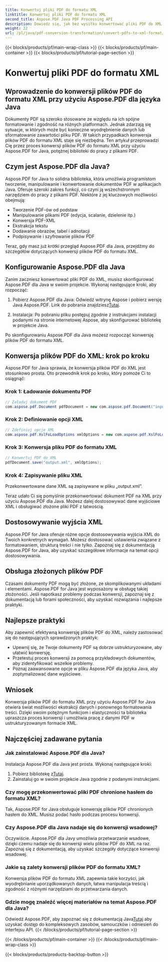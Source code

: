 ```yaml
---
title: Konwertuj pliki PDF do formatu XML
linktitle: Konwertuj pliki PDF do formatu XML
second_title: Aspose.PDF Java PDF Processing API
description: Dowiedz się, jak bez wysiłku konwertować pliki PDF do XML za pomocą Aspose.PDF dla Java. Przewodnik krok po kroku i najlepsze praktyki dla wydajnej konwersji.
weight: 22
url: /pl/java/pdf-conversion-transformation/convert-pdfs-to-xml-format/
---
```


{{< blocks/products/pf/main-wrap-class >}}
{{< blocks/products/pf/main-container >}}
{{< blocks/products/pf/tutorial-page-section >}}

# Konwertuj pliki PDF do formatu XML


## Wprowadzenie do konwersji plików PDF do formatu XML przy użyciu Aspose.PDF dla języka Java

Dokumenty PDF są szeroko stosowane ze względu na ich spójne formatowanie i zgodność na różnych platformach. Jednak zdarzają się sytuacje, w których może być konieczne wyodrębnienie danych lub sformatowanie zawartości pliku PDF. W takich przypadkach konwersja plików PDF do formatu XML staje się niezbędna. Ten artykuł przeprowadzi Cię przez proces konwersji plików PDF do formatu XML przy użyciu Aspose.PDF for Java, potężnej biblioteki do pracy z plikami PDF.

## Czym jest Aspose.PDF dla Java?

Aspose.PDF for Java to solidna biblioteka, która umożliwia programistom tworzenie, manipulowanie i konwertowanie dokumentów PDF w aplikacjach Java. Oferuje szeroki zakres funkcji, co czyni ją wszechstronnym narzędziem do pracy z plikami PDF. Niektóre z jej kluczowych możliwości obejmują:

- Tworzenie PDF-ów od podstaw
- Manipulowanie plikami PDF (edycja, scalanie, dzielenie itp.)
- Konwersja PDF-XML
- Ekstrakcja tekstu
- Dodawanie obrazów, tabel i adnotacji
- Podpisywanie i szyfrowanie plików PDF

Teraz, gdy masz już krótki przegląd Aspose.PDF dla Java, przejdźmy do szczegółów dotyczących konwersji plików PDF do formatu XML.

## Konfigurowanie Aspose.PDF dla Java

Zanim zaczniesz konwertować pliki PDF do XML, musisz skonfigurować Aspose.PDF dla Java w swoim projekcie. Wykonaj następujące kroki, aby rozpocząć:

1.  Pobierz Aspose.PDF dla Java: Odwiedź witrynę Aspose i pobierz wersję Java Aspose.PDF. Link do pobrania znajdziesz[Tutaj](https://releases.aspose.com/pdf/java/).

2. Instalacja: Po pobraniu pliku postępuj zgodnie z instrukcjami instalacji podanymi na stronie internetowej Aspose, aby skonfigurować bibliotekę w projekcie Java.

Po skonfigurowaniu Aspose.PDF dla Java możesz rozpocząć konwersję plików PDF do formatu XML.

## Konwersja plików PDF do XML: krok po kroku

Aspose.PDF for Java sprawia, że konwersja plików PDF do XML jest stosunkowo prosta. Oto przewodnik krok po kroku, który pomoże Ci to osiągnąć:

### Krok 1: Ładowanie dokumentu PDF

```java
// Załaduj dokument PDF
com.aspose.pdf.Document pdfDocument = new com.aspose.pdf.Document("input.pdf");
```

### Krok 2: Definiowanie opcji XML

```java
// Zdefiniuj opcje XML
com.aspose.pdf.XslFoLoadOptions xmlOptions = new com.aspose.pdf.XslFoLoadOptions();
```

### Krok 3: Konwersja pliku PDF do formatu XML

```java
// Konwertuj PDF do XML
pdfDocument.save("output.xml", xmlOptions);
```

### Krok 4: Zapisywanie pliku XML

Przekonwertowane dane XML są zapisywane w pliku „output.xml”.

Teraz udało Ci się pomyślnie przekonwertować dokument PDF na XML przy użyciu Aspose.PDF dla Java. Możesz dalej dostosowywać dane wyjściowe XML i obsługiwać złożone pliki PDF z łatwością.

## Dostosowywanie wyjścia XML

Aspose.PDF for Java oferuje różne opcje dostosowywania wyjścia XML do Twoich konkretnych wymagań. Możesz dostosować ustawienia związane z formatowaniem, strukturą treści i nie tylko. Zapoznaj się z dokumentacją Aspose.PDF for Java, aby uzyskać szczegółowe informacje na temat opcji dostosowywania.

## Obsługa złożonych plików PDF

Czasami dokumenty PDF mogą być złożone, ze skomplikowanymi układami i elementami. Aspose.PDF for Java jest wyposażony w obsługę takiej złożoności. Jeśli napotkasz problemy podczas konwersji, zapoznaj się z dokumentacją lub forami społeczności, aby uzyskać rozwiązania i najlepsze praktyki.

## Najlepsze praktyki

Aby zapewnić efektywną konwersję plików PDF do XML, należy zastosować się do następujących sprawdzonych praktyk:

- Upewnij się, że Twoje dokumenty PDF są dobrze ustrukturyzowane, aby ułatwić konwersję.
- Przetestuj proces konwersji za pomocą przykładowych dokumentów, aby zidentyfikować wszelkie problemy.
- Poznaj zaawansowane opcje w pliku Aspose.PDF dla języka Java, aby zoptymalizować dane wyjściowe.

## Wniosek

Konwersja plików PDF do formatu XML przy użyciu Aspose.PDF for Java otwiera świat możliwości ekstrakcji danych i ponownego formatowania treści. Dzięki swoim potężnym funkcjom i elastyczności ta biblioteka upraszcza proces konwersji i umożliwia pracę z danymi PDF w ustrukturyzowanym formacie XML.

## Najczęściej zadawane pytania

### Jak zainstalować Aspose.PDF dla Java?

Instalacja Aspose.PDF dla Java jest prosta. Wykonaj następujące kroki:
1.  Pobierz bibliotekę z[Tutaj](https://releases.aspose.com/pdf/java/).
2. Zainstaluj go w swoim projekcie Java zgodnie z podanymi instrukcjami.

### Czy mogę przekonwertować pliki PDF chronione hasłem do formatu XML?

Tak, Aspose.PDF for Java obsługuje konwersję plików PDF chronionych hasłem do XML. Musisz podać hasło podczas procesu konwersji.

### Czy Aspose.PDF dla Java nadaje się do konwersji wsadowej?

Oczywiście. Aspose.PDF dla Javy umożliwia przetwarzanie wsadowe, dzięki czemu nadaje się do konwersji wielu plików PDF do XML na raz. Zapoznaj się z dokumentacją, aby uzyskać szczegóły dotyczące konwersji wsadowej.

### Jakie są zalety konwersji plików PDF do formatu XML?

Konwersja plików PDF do formatu XML zapewnia takie korzyści, jak wyodrębnianie uporządkowanych danych, łatwa manipulacja treścią i zgodność z różnymi narzędziami do przetwarzania danych.

### Gdzie mogę znaleźć więcej materiałów na temat Aspose.PDF dla Java?

 Odwiedź Aspose.PDF, aby zapoznać się z dokumentacją Java[Tutaj](https://reference.aspose.com/pdf/java/) aby uzyskać dostęp do kompleksowych zasobów, samouczków i odniesień do interfejsu API.
{{< /blocks/products/pf/tutorial-page-section >}}

{{< /blocks/products/pf/main-container >}}
{{< /blocks/products/pf/main-wrap-class >}}

{{< blocks/products/products-backtop-button >}}
